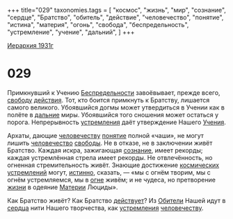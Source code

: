 +++
title="029"
taxonomies.tags = [
"космос",
"жизнь",
"мир",
"сознание",
"сердце",
"Братство",
"обитель",
"действие",
"человечество",
"понятие",
"истина",
"материя",
"огонь",
"свобода",
"беспредельность",
"устремление",
"учение",
"дальний",
]
+++

[Иерархия 1931г](/agni/19312)

# 029
Примкнувший к Учению [Беспредельности](/tags/беспредельность) завоёвывает, прежде всего, [свободу](/tags/свобода) [действия](/tags/действие). Тот, кто боится примкнуть к Братству, лишается самого великого. Убоявшийся догмы может утвердиться в Учении как в полёте в [дальние](/tags/дальний) миры. Убоявшийся того сношения может остаться у порога. Непрерывность [устремления](/tags/устремление) даёт утверждение Нашего [Учения](/tags/учение).   

Архаты, дающие [человечеству](/tags/[человечество](/tags/человечество)) [понятие](/tags/понятие) полной «чаши», не могут лишить [человечество](/tags/человечество) [свободы](/tags/свобода). Не в отказе, не в заключении живёт Братство. Каждая искра, зажигающая [сознание](/tags/сознание), имеет рекорды; каждая устремлённая стрела имеет рекорды. Не отвлечённость, но огненная стремительность живёт. Знающие достижение [космических](/tags/космос) [устремлений](/tags/устремление) могут, [истинно](/tags/истина), сказать, — «мы с огнём творим, мы с огнём устремляемся, мы в [огне](/tags/огонь) живём; и не чудеса, но претворение [жизни](/tags/жизнь) в одеяние [Материи](/tags/материя) Люциды».   

Как Братство живёт? Как Братство [действует](/tags/действие)? Из [Обители](/tags/обитель) Нашей идут в [сердца](/tags/сердце) нити Нашего творчества, как [устремления](/tags/устремление) [человечеству](/tags/[человечество](/tags/человечество)).   

